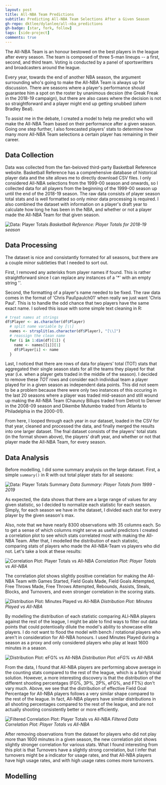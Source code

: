 ```yaml
---
layout: post
title: All-NBA Team Predictions
subtitle: Predicting All-NBA Team Selections After a Given Season
gh-repo: dktlee/dylanlee/all-nba_predictions
gh-badge: [star, fork, follow]
tags: [side-project]
comments: true
---
```


The All-NBA Team is an honour bestowed on the best players in the league after every season. The team is composed of three 5-man lineups -- a first, second, and third team. Voting is conducted by a panel of sportswritters and broadcasters around the league. 

Every year, towards the end of another NBA season, the argument surrounding who's going to make the All-NBA Team is always up for discussion. There are seasons where a player's performance should guarantee him a spot on the roster by unanimous decsion (the Greak Freak in the 2018-19 campaign), but there are also cases where the decision is not so straightforward and a player might end up getting snubbed (*ahem* Bradley Beal). 

To assist me in the debate, I created a model to help me predict who will make the All-NBA Team based on their performance after a given season. Going one step further, I also forecasted players' stats to determine how many *more* All-NBA Team selections a certain player has remaining in their career. 

## Data Collection

Data was collected from the fan-beloved third-party Basketball Reference website. Basketball Reference has a comprehensive database of historical player data and the site allows me to directly download CSV files. I only considered All-NBA selections from the 1999-00 season and onwards, so I collected data for all players from the beginning of the 1999-00 season up until the end of the 2018-19 season. The raw data consists of player season total stats and is well formatted so only minor data processing is required. I also combined the dataset with information on a player's draft year to calculate how long he has been in the NBA, and whether or not a player made the All-NBA Team for that given season. 

![Data: Player Totals](/img/big-imgs/bball_ref_2018_19_player_totals.png)
*Basketball Reference: Player Totals for 2018-19 season*

## Data Processing

The dataset is nice and consistantly formated for all seasons, but there are a couple minor subtleties that I needed to sort out. 

First, I removed any asterisks from player names if found. This is rather straightforward since I can replace any instances of a '*' with an empty string ''. 

Second, the formatting of a player's name needed to be fixed. The raw data comes in the format of 'Chris Paul\paulch01' when really we just want 'Chris Paul'. This is to handle the odd chance that two players have the same exact name. I solved this issue with some simple text cleaning in R:
```R
# treat names at strings
df$Player <- as.character(df$Player)
  # split name variable by [\\]
  names <- strsplit(as.character(df$Player), "[\\]")
  # reassign the clean name
  for (i in 1:dim(df)[1]) {
    name <- names[[i]][1]
    df$Player[i] <- name
  }
```

Last, I noticed that there are rows of data for players' total (TOT) stats that aggregated their single season stats for all the teams they played for that year (i.e. when a player gets traded in the middle of the season). I decided to remove these *TOT* rows and consider each individual team a player played for in a given season as independent data points. This did not seem to be a problem because there were only two instances of this occuring in the last 20 seasons where a player was traded mid-season and still wound up making the All-NBA Team (Chauncy Billups traded from Detroit to Denver in the 2008-09 season and Dikembe Mutumbo traded from Atlanta to Philadelphia in the 2000-01).

From here, I looped through each year in our dataset, loaded in the CSV for that year, cleaned and processed the data, and finally merged the results into one larger dataset. The fnal dataset consists of the players' total stats (in the format shown above), the players' draft year, and whether or not that player made the All-NBA Team, for every season. 

## Data Analysis

Before modelling, I did some summary analysis on the large dataset. First, a simple `summary()` in R with out total player stats for all seasons: 

![Data: Player Totals Summary](/img/big-imgs/data_summary_player_totals.png)
*Data Summary: Player Totals from 1999 - 2019*

As expected, the data shows that there are a large range of values for any given statistic, so I decided to normalize each statistic for each season. Simply, for each season we have in the dataset, I divided each stat for every player by the given season's max. 

Also, note that we have nearly 8300 observations with 35 columns each. So to get a sense of which columns might serve as useful predictors I created a correlation plot to see which stats correlated most with making the All-NBA Team. After that, I modelled the distribution of each statistic, comparing stats of players who made the All-NBA-Team vs players who did not. Let's take a look at these results: 

![Correlation Plot: Player Totals vs All-NBA](/img/big-imgs/correlation_plot.png)
*Correlation Plot: Player Totals vs All-NBA*

The correlation plot shows slightly positive correlation for making the All-NBA Team with Games Started, Field Goals Made, Field Goals Attempted, Free Throws Made, Free Throws Attempted, Rebounds, Assists, Steals, Blocks, and Turnovers, and even stronger correlation in the scoring stats.

![Distribution Plot: Minutes Played vs All-NBA](/img/big-imgs/minutes_played.png)
*Distribution Plot: Minutes Played vs All-NBA*

By modelling the distribution of each statistic comparing ALl-NBA players against the rest of the league, I might be able to find ways to filter out data points that could potentioally dilute the model's ability to showcase elite players. I do not want to flood the model with bench / rotational players who aren't in consideration for All-NBA honours. I used Minutes Played during a season as a proxy and only considered players who play at least 1600 minutes in a season. 

![Distribution Plot: eFG% vs All-NBA](/img/big-imgs/efg.png)
*Distribution Plot: eFG% vs All-NBA*

From the data, I found that All-NBA players are performing above average in the counting stats compared to the rest of the league, which is a fairly trivial solution. However, a more interesting discovery is that the distribution of the different shooting percentages (FG%, 3P%, 2P%, eFG%, and FT%) don't vary much. Above, we see that the distribution of effective Field Goal Percentage for All-NBA players follows a very similar shape compared to the rest of the league. In fact, All-NBA players have similar distributions in all shooting percentages compared to the rest of the league, and are not actually shooting consistently better or more efficiently. 

![Filtered Correlation Plot: Player Totals vs All-NBA](/img/big-imgs/filtered_correlation_plot.png)
*Filtered Data Correlation Plot: Player Totals vs All-NBA*

After removing observations from the dataset for players who did not play more than 1600 minutes in a given season, the new correlation plot shows slightly stronger correlation for various stats. What I found interesting from this plot is that Turnovers have a slightly strong correlation, but I infer that turnovers might be a indicator for usage rates, and that All-NBA players have high usage rates, and with high usage rates comes more turnovers. 

## Modelling

